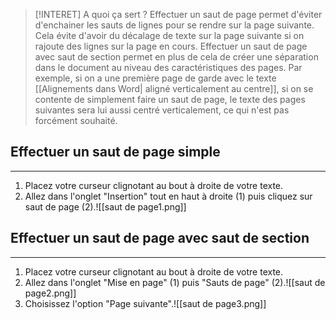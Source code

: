 
> [!INTERET] A quoi ça sert ?
> Effectuer un saut de page permet d'éviter d'enchainer les sauts de lignes pour se rendre sur la page suivante. Cela évite d'avoir du décalage de texte sur la page suivante si on rajoute des lignes sur la page en cours.
> Effectuer un saut de page avec saut de section permet en plus de cela de créer une séparation dans le document au niveau des caractéristiques des pages. Par exemple, si on a une première page de garde avec le texte [[Alignements dans Word| aligné verticalement au centre]], si on se contente de simplement faire un saut de page, le texte des pages suivantes sera lui aussi centré verticalement, ce qui n'est pas forcément souhaité.

## Effectuer un saut de page simple
---
1. Placez votre curseur clignotant au bout à droite de votre texte.
2. Allez dans l'onglet "Insertion" tout en haut à droite (1) puis cliquez sur saut de page (2).![[saut de page1.png]]
## Effectuer un saut de page avec saut de section
---
1. Placez votre curseur clignotant au bout à droite de votre texte.
2. Allez dans l'onglet "Mise en page" (1) puis "Sauts de page" (2).![[saut de page2.png]]
3. Choisissez l'option "Page suivante".![[saut de page3.png]]
